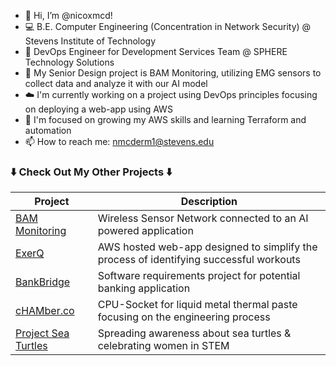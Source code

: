 - 👋 Hi, I’m @nicoxmcd!
- 💻 B.E. Computer Engineering (Concentration in Network Security) @ Stevens Institute of Technology
- 💼 DevOps Engineer for Development Services Team @ SPHERE Technology Solutions
- 👀 My Senior Design project is BAM Monitoring, utilizing EMG sensors to collect data and analyze it with our AI model
- ☁️ I'm currently working on a project using DevOps principles focusing on deploying a web-app using AWS
- 🌱 I'm focused on growing my AWS skills and learning Terraform and automation
- 📫 How to reach me: nmcderm1@stevens.edu

###  ⬇️ Check Out My Other Projects ⬇️
| Project | Description |
| ----------- | ----------- |
| [BAM Monitoring](https://bam-monitoring.my.canva.site/) | Wireless Sensor Network connected to an AI powered application |
| [ExerQ](https://github.com/nicoxmcd/ExerQ) | AWS hosted web-app designed to simplify the process of identifying successful workouts |
| [BankBridge](https://docs.google.com/presentation/d/1yTkpNXQ6CVAcjz-22RRTSsUkL51xsw0yQgWiQUHQeKA/edit?usp=sharing) | Software requirements project for potential banking application |
| [cHAMber.co](https://sites.google.com/stevens.edu/chamberco/home) | CPU-Socket for liquid metal thermal paste focusing on the engineering process |
| [Project Sea Turtles](https://nicoxmcd.github.io/Project-SeaTurtles) | Spreading awareness about sea turtles & celebrating women in STEM |
